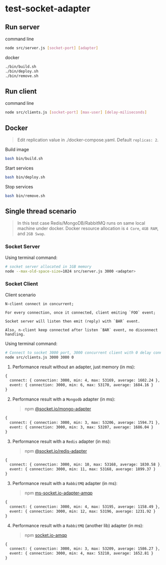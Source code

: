# test-socket-adapter

## Run server
command line
```sh
node src/server.js [socket-port] [adapter]
```

docker
```sh
./bin/build.sh
./bin/deploy.sh
./bin/remove.sh
```

## Run client
command line
```sh
node src/clients.js [socket-port] [max-user] [delay-miliseconds]
```

## Docker
>Edit replication value in ./docker-compose.yaml. Default `replicas: 2`.

Build image
```sh
bash bin/build.sh
```

Start services
```sh
bash bin/deploy.sh
```

Stop services
```sh
bash bin/remove.sh
```

## Single thread scenario

> In this test case Redis/MongoDB/RabbitMQ runs on same local machine under docker. Docker resource allocation is `4 Core`, `4GB RAM`, and `2GB Swap`.

### Socket Server
Using terminal command:
```sh
# socket server allocated in 1GB memory
node --max-old-space-size=1024 src/server.js 3000 <adapter>
```

### Socket Client

Client scenario
```text
N-client connect in concurrent;

For every connection, once it connected, client emiting `FOO` event;

Socket server will listen then emit (reply) with `BAR` event.

Also, n-client keep connected after listen `BAR` event, no disconnect handling.
```

Using terminal command:
```sh
# Connect to socket 3000 port, 3000 concurrent client with 0 delay connecting each other
node src/clients.js 3000 3000 0
```

1. Performance result without an adapter, just memory (in ms):
```txt
{
  connect: { connection: 3000, min: 4, max: 53169, average: 1602.24 },
  event: { connection: 3000, min: 6, max: 53170, average: 1684.16 }
}
```
2. Performance result with a `Mongodb` adapter (in ms):
    > npm [@socket.io/mongo-adapter](https://www.npmjs.com/package/@socket.io/mongo-adapter)
```txt
{
  connect: { connection: 3000, min: 3, max: 53206, average: 1594.71 },
  event: { connection: 3000, min: 3, max: 53207, average: 1686.04 }
}
```
3. Performance result with a `Redis` adapter (in ms):
    > npm [@socket.io/redis-adapter](https://www.npmjs.com/package/@socket.io/redis-adapter)
```txt
{
  connect: { connection: 3000, min: 10, max: 53168, average: 1830.58 },
  event: { connection: 3000, min: 11, max: 53168, average: 1899.37 }
}
```
3. Performance result with a `RabbitMQ` adapter (in ms):
    > npm [ms-socket.io-adapter-amqp](https://www.npmjs.com/package/ms-socket.io-adapter-amqp)
```txt
{
  connect: { connection: 3000, min: 4, max: 53195, average: 1158.49 },
  event: { connection: 3000, min: 12, max: 53196, average: 1231.92 }
}
```
4. Performance result with a `RabbitMQ` (another lib) adapter (in ms):
    > npm [socket.io-amqp](https://www.npmjs.com/package/socket.io-amqp)
```txt
{
  connect: { connection: 3000, min: 3, max: 53209, average: 1586.27 },
  event: { connection: 3000, min: 4, max: 53210, average: 1652.81 }
}
```